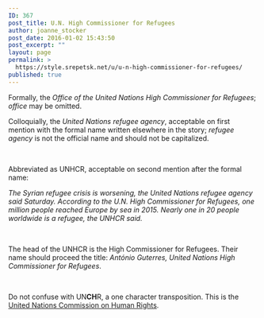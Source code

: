 ```yaml
---
ID: 367
post_title: U.N. High Commissioner for Refugees
author: joanne_stocker
post_date: 2016-01-02 15:43:50
post_excerpt: ""
layout: page
permalink: >
  https://style.srepetsk.net/u/u-n-high-commissioner-for-refugees/
published: true
---
```

Formally, the <em>Office of the United Nations High Commissioner for Refugees</em>; <em>office</em> may be omitted.

Colloquially, the <em>United Nations refugee agency</em>, acceptable on first mention with the formal name written elsewhere in the story; <em>refugee agency</em> is not the official name and should not be capitalized.

&nbsp;

Abbreviated as UNHCR, acceptable on second mention after the formal name:

<em>The Syrian refugee crisis is worsening, the United Nations refugee agency said Saturday. According to the U.N. High Commissioner for Refugees, one million people reached Europe by sea in 2015. Nearly one in 20 people worldwide is a refugee, the UNHCR said.</em>

&nbsp;

The head of the UNHCR is the High Commissioner for Refugees. Their name should proceed the title: <em>António Guterres, United Nations High Commissioner for Refugees</em>.

&nbsp;

Do not confuse with UN<strong>CH</strong>R, a one character transposition. This is the <a href="https://style.srepetsk.net/u/u-n-commission-on-human-rights/">United Nations Commission on Human Rights</a>.
